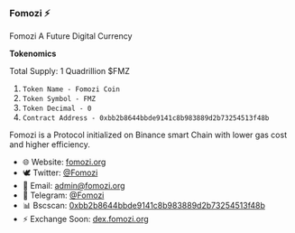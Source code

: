 ### Fomozi ⚡

Fomozi A Future Digital Currency

**Tokenomics**

Total Supply: 1 Quadrillion $FMZ
1. `Token Name - Fomozi Coin`
1. `Token Symbol - FMZ`
1. `Token Decimal - 0`
1. `Contract Address - 0xbb2b8644bbde9141c8b983889d2b73254513f48b`

Fomozi is a Protocol initialized on Binance smart Chain with lower gas cost and higher efficiency.

- 🌐 Website: [fomozi.org](https://fomozi.org/)
- 🕊️ Twitter: [@Fomozi](https://twitter.com/fomozi)
- 📧 Email: [admin@fomozi.org](mailto:admin@fomozi.org)
- 📢 Telegram: [@Fomozi](https://t.me/fomozi)
- 📊 Bscscan: [0xbb2b8644bbde9141c8b983889d2b73254513f48b](https://bscscan.com/token/0xbb2b8644bbde9141c8b983889d2b73254513f48b)
- ⚡ Exchange Soon: [dex.fomozi.org](https://dex.fomozi.org)
